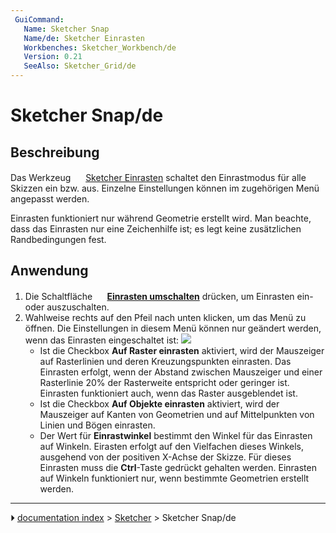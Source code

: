 ```yaml
---
 GuiCommand:
   Name: Sketcher Snap
   Name/de: Sketcher Einrasten
   Workbenches: Sketcher_Workbench/de
   Version: 0.21
   SeeAlso: Sketcher_Grid/de
---
```


# Sketcher Snap/de



## Beschreibung

Das Werkzeug <img alt="" src=images/Sketcher_Snap.svg  style="width:16px;"> [Sketcher Einrasten](Sketcher_Snap/de.md) schaltet den Einrastmodus für alle Skizzen ein bzw. aus. Einzelne Einstellungen können im zugehörigen Menü angepasst werden.

Einrasten funktioniert nur während Geometrie erstellt wird. Man beachte, dass das Einrasten nur eine Zeichenhilfe ist; es legt keine zusätzlichen Randbedingungen fest.



## Anwendung

1.  Die Schaltfläche **<img src="images/Sketcher_Snap.svg" width=16px> [Einrasten umschalten](Sketcher_Snap/de.md)** drücken, um Einrasten ein- oder auszuschalten.
2.  Wahlweise rechts auf den Pfeil nach unten klicken, um das Menü zu öffnen. Die Einstellungen in diesem Menü können nur geändert werden, wenn das Einrasten eingeschaltet ist:
    ![](images/Sketcher_Snap_Menu.png )
    -   Ist die Checkbox **Auf Raster einrasten** aktiviert, wird der Mauszeiger auf Rasterlinien und deren Kreuzungspunkten einrasten. Das Einrasten erfolgt, wenn der Abstand zwischen Mauszeiger und einer Rasterlinie 20% der Rasterweite entspricht oder geringer ist. Einrasten funktioniert auch, wenn das Raster ausgeblendet ist.
    -   Ist die Checkbox **Auf Objekte einrasten** aktiviert, wird der Mauszeiger auf Kanten von Geometrien und auf Mittelpunkten von Linien und Bögen einrasten.
    -   Der Wert für **Einrastwinkel** bestimmt den Winkel für das Einrasten auf Winkeln. Eirasten erfolgt auf den Vielfachen dieses Winkels, ausgehend von der positiven X-Achse der Skizze. Für dieses Einrasten muss die **Ctrl**-Taste gedrückt gehalten werden. Einrasten auf Winkeln funktioniert nur, wenn bestimmte Geometrien erstellt werden.



---
⏵ [documentation index](../README.md) > [Sketcher](Sketcher_Workbench.md) > Sketcher Snap/de
